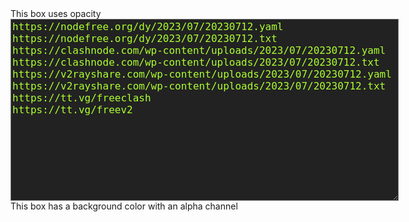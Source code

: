 <div class="box box1">This box uses opacity</div>
<textarea rows="15" cols="60" id="code">
https://nodefree.org/dy/2023/07/20230712.yaml
https://nodefree.org/dy/2023/07/20230712.txt
https://clashnode.com/wp-content/uploads/2023/07/20230712.yaml
https://clashnode.com/wp-content/uploads/2023/07/20230712.txt
https://v2rayshare.com/wp-content/uploads/2023/07/20230712.yaml
https://v2rayshare.com/wp-content/uploads/2023/07/20230712.txt
https://tt.vg/freeclash
https://tt.vg/freev2
</textarea>
<div class="box box2">This box has a background color with an alpha channel</div>
</div>

<script type="text/javascript">

preCast();

function preCast() {
  let textArElement = document.querySelector('textarea');
  let arrayFromTextArea = textArElement.value
  .split(String.fromCharCode(10))
  .filter(line => line.trim() !== '');

  let perLine = [];
  let perOption = [];
  let selectArea = document.createElement('select');
  for (let i=0;i<arrayFromTextArea.length;i++)
  {
    perOption[i] = document.createElement('option');
    perLine[i] = arrayFromTextArea[i];
    perOption[i].innerText = matchRegex(perLine[i]);
    selectArea.appendChild(perOption[i]);
    perOption[i].onclick=function(){
      navigator.clipboard.writeText(this.innerText);};
  }
  let breakLine = document.createElement('br');
  selectArea.size = arrayFromTextArea.length;
  textArElement.parentNode.insertBefore(selectArea, textArElement);
  textArElement.parentNode.insertBefore(breakLine, textArElement);
}

function matchRegex (inputUrl) {
  let packageModule = [];
  let yyyyMmDd = /\/\d{4}\/\d{2}\/\d{8}\./i;
  packageModule = inputUrl.split(yyyyMmDd);
  return inputUrl.match(yyyyMmDd) ? packageModule[0] + 
  tamperCalendar() + packageModule[1] : inputUrl;
}

function tamperCalendar () {
  let currentDay = new Date();
  let currentYear = currentDay.getFullYear();
  let currentMonth = currentDay.getMonth() + 1;
  let currentDate = currentDay.getDate();
  let tamperModule = '/' + currentYear + '/'
   + padStart2(currentMonth)+ '/' + currentYear + padStart2
   (currentMonth) + padStart2(currentDate - 1) + '.';
  return tamperModule;
}

function padStart2(inputDigit) {
  let outStr = inputDigit.toString().padStart(2, '0');
  return outStr;
}
</script>

<style type="text/css">
textarea {
  background-color:#222222;
  color: #ADFF2F;
  font-size: 16px;
}
</style>